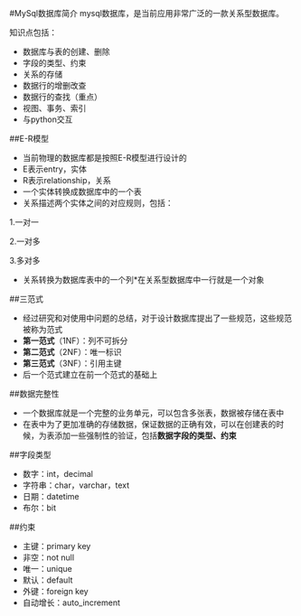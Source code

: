 #MySql数据库简介
mysql数据库，是当前应用非常广泛的一款关系型数据库。

知识点包括：

* 数据库与表的创建、删除
* 字段的类型、约束
* 关系的存储
* 数据行的增删改查
* 数据行的查找（重点）
* 视图、事务、索引
* 与python交互

##E-R模型

* 当前物理的数据库都是按照E-R模型进行设计的
* E表示entry，实体
* R表示relationship，关系
* 一个实体转换成数据库中的一个表
* 关系描述两个实体之间的对应规则，包括：

 1.一对一
 
 2.一对多
 
 3.多对多
 
* 关系转换为数据库表中的一个列*在关系型数据库中一行就是一个对象

##三范式

* 经过研究和对使用中问题的总结，对于设计数据库提出了一些规范，这些规范被称为范式
* **第一范式**（1NF）：列不可拆分
* **第二范式**（2NF）：唯一标识
* **第三范式**（3NF）：引用主键
* 后一个范式建立在前一个范式的基础上

##数据完整性
* 一个数据库就是一个完整的业务单元，可以包含多张表，数据被存储在表中
* 在表中为了更加准确的存储数据，保证数据的正确有效，可以在创建表的时候，为表添加一些强制性的验证，包括**数据字段的类型、约束**

##字段类型
* 数字：int，decimal
* 字符串：char，varchar，text
* 日期：datetime
* 布尔：bit

##约束
* 主键：primary key
* 非空：not null
* 唯一：unique
* 默认：default
* 外键：foreign key
* 自动增长：auto_increment

